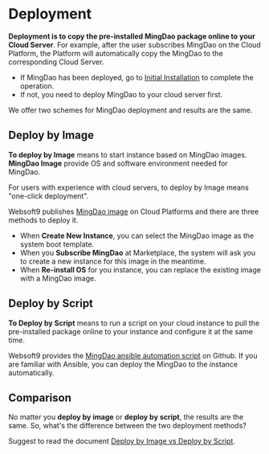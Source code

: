 # Deployment

**Deployment is to copy the pre-installed MingDao package online to your Cloud Server**. For example, after the user subscribes MingDao on the Cloud Platform, the Platform will automatically copy the MingDao to the corresponding Cloud Server.

- If MingDao has been deployed, go to [Initial Installation](/stack-installation.md) to complete the operation.
- If not, you need to deploy MingDao to your cloud server first.

We offer two schemes for MingDao deployment and results are the same.

## Deploy by Image

**To deploy by Image** means to start instance based on MingDao images. **MingDao Image** provide OS and software environment needed for MingDao.

For users with experience with cloud servers, to deploy by Image means "one-click deployment".

Websoft9 publishes [MingDao image](https://apps.websoft9.com/rabbitmq) on Cloud Platforms and there are three methods to deploy it.

* When **Create New Instance**, you can select the MingDao image as the system boot template.
* When you **Subscribe MingDao** at Marketplace, the system will ask you to create a new instance for this image in the meantime.
* When **Re-install OS** for you instance, you can replace the existing image with a MingDao image.

## Deploy by Script

**To Deploy by Script** means to run a script on your cloud instance to pull the pre-installed package online to your instance and configure it at the same time.

Websoft9 provides the [MingDao ansible automation script](https://github.com/Websoft9/ansible-rabbitmq) on Github. If you are familiar with Ansible, you can deploy the MingDao to the instance automatically.

## Comparison

No matter you **deploy by image** or **deploy by script**, the results are the same. So, what's the difference between the two deployment methods?

Suggest to read the document [Deploy by Image vs Deploy by Script](https://support.websoft9.com/docs/faq/bz-product.html#deployment-comparison).
